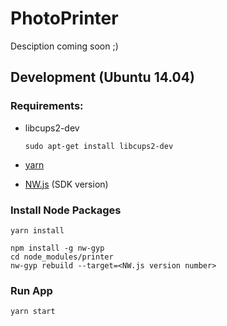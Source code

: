 # PhotoPrinter

Desciption coming soon ;)

## Development (Ubuntu 14.04)

### Requirements:

* libcups2-dev

  ```
  sudo apt-get install libcups2-dev
  ```

* [yarn](https://yarnpkg.com)
* [NW.js](https://nwjs.io/) (SDK version)

### Install Node Packages

```
yarn install

npm install -g nw-gyp
cd node_modules/printer
nw-gyp rebuild --target=<NW.js version number>
```

### Run App

```
yarn start
```
